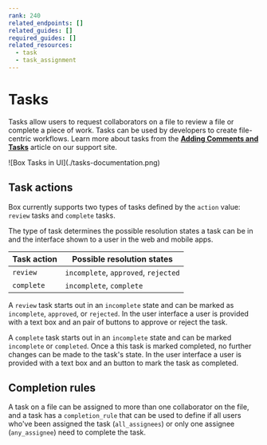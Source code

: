 ```yaml
---
rank: 240
related_endpoints: []
related_guides: []
required_guides: []
related_resources:
  - task
  - task_assignment
---
```


# Tasks

Tasks allow users to request collaborators on a file to review a file or
complete a piece of work. Tasks can be used by developers to create file-centric
workflows. Learn more about tasks from the [**Adding Comments and
Tasks**][community] article on our support site.

<ImageFrame border shadow width='300' center>
  ![Box Tasks in UI](./tasks-documentation.png)
</ImageFrame>

## Task actions

Box currently supports two types of tasks defined by the `action` value:
`review` tasks and `complete` tasks.

The type of task determines the possible resolution states a task can be in and
the interface shown to a user in the web and mobile apps.

| Task action | Possible resolution states           |
| ----------- | ------------------------------------ |
| `review`    | `incomplete`, `approved`, `rejected` |
| `complete`  | `incomplete`, `complete`             |

A `review` task starts out in an `incomplete` state and can be marked as
`incomplete`, `approved`, or `rejected`. In the user interface a user is
provided with a text box and an pair of buttons to approve or reject the task.

A `complete` task starts out in an `incomplete` state and can be marked
`incomplete` or `completed`. Once a this task is marked completed, no
further changes can be made to the task's state. In the user interface a user is
provided with a text box and an button to mark the task as completed.

## Completion rules

A task on a file can be assigned to more than one collaborator on the file, and
a task has a `completion_rule` that can be used to define if all users who've
been assigned the task (`all_assignees`) or only one assignee (`any_assignee`)
need to complete the task.

[community]: https://community.box.com/t5/Sharing-Content-with-Box/Adding-Comments-and-Tasks/ta-p/19815

